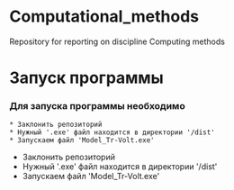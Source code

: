# Computational_methods
 Repository for reporting on discipline Computing methods
 
 
 
 Запуск программы
=====================
 
 ### Для запуска программы необходимо  
    * Заклонить репозиторий
    * Нужный '.exe' файл находится в директории '/dist'
    * Запускаем файл 'Model_Tr-Volt.exe'
* Заклонить репозиторий
* Нужный '.exe' файл находится в директории '/dist'
* Запускаем файл 'Model_Tr-Volt.exe'
 
